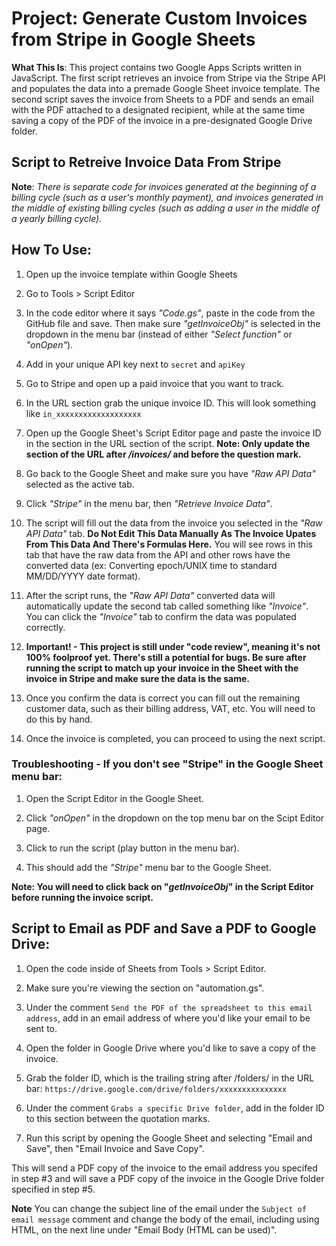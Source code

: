# Project: Generate Custom Invoices from Stripe in Google Sheets

**What This Is**: This project contains two Google Apps Scripts written in JavaScript. The first script retrieves an invoice from Stripe via the Stripe API and populates the data into a premade Google Sheet invoice template. The second script saves the invoice from Sheets to a PDF and sends an email with the PDF attached to a designated recipient, while at the same time saving a copy of the PDF of the invoice in a pre-designated Google Drive folder.

## Script to Retreive Invoice Data From Stripe

**Note**: *There is separate code for invoices generated at the beginning of a billing cycle (such as a user's monthly payment), and invoices generated in the middle of existing billing cycles (such as adding a user in the middle of a yearly billing cycle).*

## How To Use:

1. Open up the invoice template within Google Sheets

2. Go to Tools > Script Editor

3. In the code editor where it says *"Code.gs"*, paste in the code from the GitHub file and save. Then make sure *"getInvoiceObj"* is selected in the dropdown in the menu bar (instead of either *"Select function"* or *"onOpen"*).

4. Add in your unique API key next to ```secret``` and ```apiKey```

5. Go to Stripe and open up a paid invoice that you want to track.

6. In the URL section grab the unique invoice ID. This will look something like ```in_xxxxxxxxxxxxxxxxxxx```

7. Open up the Google Sheet's Script Editor page and paste the invoice ID in the section in the URL section of the script.  **Note: Only update the section of the URL after _/invoices/_ and before the question mark.**

8. Go back to the Google Sheet and make sure you have *"Raw API Data"* selected as the active tab.

9. Click *"Stripe"* in the menu bar, then *"Retrieve Invoice Data"*.

10. The script will fill out the data from the invoice you selected in the *"Raw API Data"* tab. **Do Not Edit This Data Manually As The Invoice Upates From This Data And There's Formulas Here.** You will see rows in this tab that have the raw data from the API and other rows have the converted data (ex: Converting epoch/UNIX time to standard MM/DD/YYYY date format).

11. After the script runs, the *"Raw API Data"* converted data will automatically update the second tab called something like *"Invoice"*. You can click the *"Invoice"* tab to confirm the data was populated correctly.

12. **Important! - This project is still under "code review", meaning it's not 100% foolproof yet. There's still a potential for bugs. Be sure after running the script to match up your invoice in the Sheet with the invoice in Stripe and make sure the data is the same.**

13. Once you confirm the data is correct you can fill out the remaining customer data, such as their billing address, VAT, etc. You will need to do this by hand.

14. Once the invoice is completed, you can proceed to using the next script.

### Troubleshooting - If you don't see "Stripe" in the Google Sheet menu bar:

1. Open the Script Editor in the Google Sheet.

2. Click *"onOpen"* in the dropdown on the top menu bar on the Scipt Editor page. 

3. Click to run the script (play button in the menu bar).

4. This should add the *"Stripe"* menu bar to the Google Sheet.

**Note: You will need to click back on "_getInvoiceObj_" in the Script Editor before running the invoice script.**

## Script to Email as PDF and Save a PDF to Google Drive:

1. Open the code inside of Sheets from Tools > Script Editor.

2. Make sure you're viewing the section on "automation.gs".

3. Under the comment ```Send the PDF of the spreadsheet to this email address```, add in an email address of where you'd like your email to be sent to.

4. Open the folder in Google Drive where you'd like to save a copy of the invoice.

5. Grab the folder ID, which is the trailing string after /folders/ in the URL bar: ```https://drive.google.com/drive/folders/xxxxxxxxxxxxxxx```

6. Under the comment ```Grabs a specific Drive folder```, add in the folder ID to this section between the quotation marks.

7. Run this script by opening the Google Sheet and selecting "Email and Save", then "Email Invoice and Save Copy".

This will send a PDF copy of the invoice to the email address you specifed in step #3 and will save a PDF copy of the invoice in the Google Drive folder specified in step #5.

**Note** You can change the subject line of the email under the ```Subject of email message``` comment and change the body of the email, including using HTML, on the next line under "Email Body (HTML can be used)".


